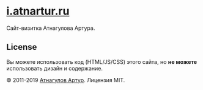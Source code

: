 # [i.atnartur.ru](http://i.atnartur.ru)

Сайт-визитка Атнагулова Артура.

## License

Вы можете использовать код (HTML/JS/CSS) этого сайта, но **не можете** использовать дизайн и содержание.

&copy; 2011-2019 [Атнагулов Артур](http://i.atnartur.ru). Лицензия MIT.

